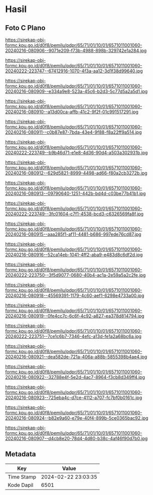 # Hasil

## Foto C Plano

https://sirekap-obj-formc.kpu.go.id/d0f8/pemilu/pdpr/65/71/01/10/01/6571011001060-20240216-080906--9071e209-f73b-4988-898b-329742e1a284.jpg

https://sirekap-obj-formc.kpu.go.id/d0f8/pemilu/pdpr/65/71/01/10/01/6571011001060-20240222-223747--67412916-1070-4f3a-aa12-3d1f38d99640.jpg

https://sirekap-obj-formc.kpu.go.id/d0f8/pemilu/pdpr/65/71/01/10/01/6571011001060-20240216-080909--e334a9e8-523a-45c6-b2d3-5c77d5a2a5d1.jpg

https://sirekap-obj-formc.kpu.go.id/d0f8/pemilu/pdpr/65/71/01/10/01/6571011001060-20240216-080910--a13d00ca-affb-41c2-9f2f-01c991517291.jpg

https://sirekap-obj-formc.kpu.go.id/d0f8/pemilu/pdpr/65/71/01/10/01/6571011001060-20240216-080911--c0b87e87-7bda-43e4-9f88-f8a22ff9a514.jpg

https://sirekap-obj-formc.kpu.go.id/d0f8/pemilu/pdpr/65/71/01/10/01/6571011001060-20240222-223749--b9b46d71-e1e8-4d36-90d4-a503a302931b.jpg

https://sirekap-obj-formc.kpu.go.id/d0f8/pemilu/pdpr/65/71/01/10/01/6571011001060-20240216-080912--629d5821-8999-4498-ad66-f80a2cb3272b.jpg

https://sirekap-obj-formc.kpu.go.id/d0f8/pemilu/pdpr/65/71/01/10/01/6571011001060-20240216-080913--09790640-1251-442b-bd4d-c03be77b41b1.jpg

https://sirekap-obj-formc.kpu.go.id/d0f8/pemilu/pdpr/65/71/01/10/01/6571011001060-20240222-223749--3fc01604-c7f1-4538-bcd3-c6326569fa8f.jpg

https://sirekap-obj-formc.kpu.go.id/d0f8/pemilu/pdpr/65/71/01/10/01/6571011001060-20240216-080915--aaa285f1-af11-4481-b686-997ede76cd87.jpg

https://sirekap-obj-formc.kpu.go.id/d0f8/pemilu/pdpr/65/71/01/10/01/6571011001060-20240216-080916--52ca14eb-1041-4ff2-aba9-e483d8c6df2d.jpg

https://sirekap-obj-formc.kpu.go.id/d0f8/pemilu/pdpr/65/71/01/10/01/6571011001060-20240222-223750--3f5d9077-0680-40b4-ac1a-2e59a5a2c2fe.jpg

https://sirekap-obj-formc.kpu.go.id/d0f8/pemilu/pdpr/65/71/01/10/01/6571011001060-20240216-080918--45569391-1179-4c60-aef1-6298e4733a00.jpg

https://sirekap-obj-formc.kpu.go.id/d0f8/pemilu/pdpr/65/71/01/10/01/6571011001060-20240216-080919--0fe4cc7c-6c6f-4c92-a827-ea378d814794.jpg

https://sirekap-obj-formc.kpu.go.id/d0f8/pemilu/pdpr/65/71/01/10/01/6571011001060-20240222-223751--7ce1c6b7-7346-4efc-a13d-fe1a2a68bc6a.jpg

https://sirekap-obj-formc.kpu.go.id/d0f8/pemilu/pdpr/65/71/01/10/01/6571011001060-20240216-080921--dea582de-721a-406a-a88b-5855398b4ae4.jpg

https://sirekap-obj-formc.kpu.go.id/d0f8/pemilu/pdpr/65/71/01/10/01/6571011001060-20240216-080922--32788e4f-5e2d-4ac7-8964-f3cb8d349ff4.jpg

https://sirekap-obj-formc.kpu.go.id/d0f8/pemilu/pdpr/65/71/01/10/01/6571011001060-20240216-080923--725eba4c-d7ce-4112-a707-fc7bf0b0161c.jpg

https://sirekap-obj-formc.kpu.go.id/d0f8/pemilu/pdpr/65/71/01/10/01/6571011001060-20240216-080924--b82e9a60-e79e-40f4-899b-5ce0365bac92.jpg

https://sirekap-obj-formc.kpu.go.id/d0f8/pemilu/pdpr/65/71/01/10/01/6571011001060-20240216-080907--d4cb8e20-78d4-4d80-b38c-4af46f90d7b0.jpg


## Metadata

| Key        | Value               |
| ---------- | ------------------- |
| Time Stamp | 2024-02-22 23:03:35 |
| Kode Dapil | 6501                |



